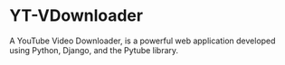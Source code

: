 # YT-VDownloader
A YouTube Video Downloader, is a powerful web application developed using Python, Django, and the Pytube library. 
